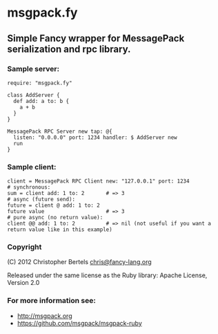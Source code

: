 # msgpack.fy
##  Simple Fancy wrapper for MessagePack serialization and rpc library.

### Sample server:

```fancy
require: "msgpack.fy"

class AddServer {
  def add: a to: b {
    a + b
  }
}

MessagePack RPC Server new tap: @{
  listen: "0.0.0.0" port: 1234 handler: $ AddServer new
  run
}
```

### Sample client:

```fancy
client = MessagePack RPC Client new: "127.0.0.1" port: 1234
# synchronous:
sum = client add: 1 to: 2       # => 3
# async (future send):
future = client @ add: 1 to: 2
future value                    # => 3
# pure async (no return value):
client @@ add: 1 to: 2          # => nil (not useful if you want a return value like in this example)
```

### Copyright

(C) 2012 Christopher Bertels chris@fancy-lang.org

Released under the same license as the Ruby library: Apache License, Version 2.0

### For more information see:
  - http://msgpack.org
  - https://github.com/msgpack/msgpack-ruby